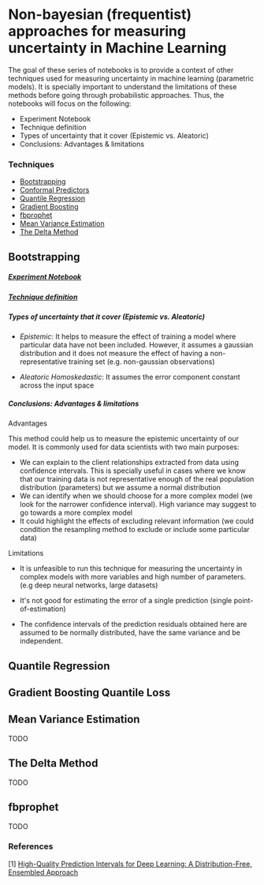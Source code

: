 # Non-bayesian (frequentist) approaches for measuring uncertainty in Machine Learning

The goal of these series of notebooks is to provide a context of other techniques used for measuring uncertainty in machine learning (parametric models). It is specially important to understand the limitations of these methods before going through probabilistic approaches. Thus, the notebooks will focus on the following: 

  - Experiment Notebook
  - Technique definition
  - Types of uncertainty that it cover (Epistemic vs. Aleatoric)
  - Conclusions: Advantages & limitations

### Techniques

* [Bootstrapping](#Bootstrapping)
* [Conformal Predictors](#ConformalPredictors)
* [Quantile Regression](#QuantileRegression)
* [Gradient Boosting](#GradientBoostingLoss)
* [fbprophet](#Fbprophet)
* [Mean Variance Estimation](#MVE)
* [The Delta Method](#DeltaMethod)


<h2 id="Bootstrapping">Bootstrapping </h2> 

#####  [Experiment Notebook](experiments/boostrapping_confidence_intervals.ipynb)

#####  [Technique definition](https://machinelearningmastery.com/calculate-bootstrap-confidence-intervals-machine-learning-results-python/)

##### Types of uncertainty that it cover (Epistemic vs. Aleatoric)
 
- *Epistemic*: It helps to measure the effect of training a model where particular data have not been included. However, it assumes a gaussian distribution and it does not measure the effect of having a non-representative training set (e.g. non-gaussian observations)
 
- *Aleatoric Homoskedastic*: It assumes the error component constant across the input space

##### Conclusions: Advantages & limitations

Advantages

This method could help us to measure the epistemic uncertainty of our model. It is commonly used for data scientists with two main purposes:
- We can explain to the client relationships extracted from data using confidence intervals. This is specially useful in cases where we know that our training data is not representative enough of the real population distribution (parameters) but we assume a normal distribution
- We can identify when we should choose for a more complex model (we look for the narrower confidence interval). High variance may suggest to go towards a more complex model
- It could highlight the effects of excluding relevant information (we could condition the resampling method to exclude or include some particular data)

Limitations

- It is unfeasible to run this technique for measuring the uncertainty in complex models with more variables and high number of parameters. (e.g deep neural networks, large datasets)

- It's not good for estimating the error of a single prediction (single point-of-estimation)

- The confidence intervals of the prediction residuals obtained here are assumed to be normally distributed, have the same variance and be independent. 

<h2 id="QuantileRegression">Quantile Regression </h2> 


<h2 id="GradientBoostingLoss">Gradient Boosting Quantile Loss</h2> 


<h2 id="MVE">Mean Variance Estimation </h2> 
TODO

<h2 id="DeltaMethod">The Delta Method </h2> 
TODO

<h2 id="Fbprophet">fbprophet </h2> 
TODO


### References


[1] [High-Quality Prediction Intervals for Deep Learning:
A Distribution-Free, Ensembled Approach](https://arxiv.org/pdf/1802.07167.pdf)
